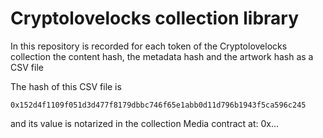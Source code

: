 # Cryptolovelocks collection library

In this repository is recorded for each token of the Cryptolovelocks collection the content hash, the metadata hash and the artwork hash as a CSV file

The hash of this CSV file is

```
0x152d4f1109f051d3d477f8179dbbc746f65e1abb0d11d796b1943f5ca596c245
```

and its value is notarized in the collection Media contract at: 0x...

